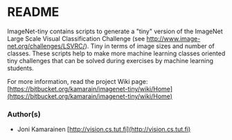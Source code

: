 # README #

ImageNet-tiny contains scripts to generate a "tiny" version of the ImageNet
Large Scale Visual Classification Challenge
(see http://www.image-net.org/challenges/LSVRC/). Tiny in terms of image
sizes and number of classes. These scripts help to make more machine learning
classes oriented tiny challenges that can be solved during exercises by
machine learning students.

For more information, read the project Wiki page:
[https://bitbucket.org/kamarain/imagenet-tiny/wiki/Home](https://bitbucket.org/kamarain/imagenet-tiny/wiki/Home)

### Author(s) ###

* Joni Kamarainen [http://vision.cs.tut.fi](http://vision.cs.tut.fi)
